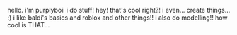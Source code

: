 hello. i'm purplyboii
i do stuff! hey! that's cool right?!
i even... create things... :)
i like baldi's basics and roblox and other things!!
i also do modelling!! how cool is THAT...

<!---
PurplyBoii/PurplyBoii is a ✨ special ✨ repository because its `README.md` (this file) appears on your GitHub profile.
You can click the Preview link to take a look at your changes.
--->
